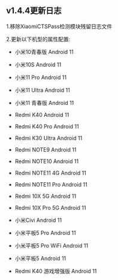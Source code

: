 
## v1.4.4更新日志

1.移除XiaomiCTSPass检测模块残留日志文件

2.更新以下机型的属性配置:

- 小米10青春版  Android 11

- 小米10S  Android 11

- 小米11 Pro  Android 11

- 小米11 Ultra  Android 11

- 小米11 青春版  Android 11

- Redmi K40  Android 11

- Redmi K40 Pro  Android 11

- Redmi K30 Ultra  Android 11

- Redmi NOTE9  Android 11

- Redmi NOTE10  Android 11

- Redmi NOTE11 4G  Android 11

- Redmi NOTE11 Pro  Android 11

- Redmi 10X 5G  Android 11

- Redmi 10X Pro 5G  Android 11

- 小米Civi  Android 11

- 小米平板5 Pro  Android 11

- 小米平板5 Pro WiFi  Android 11

- 小米平板5  Android 11

- Redmi K40 游戏增强版  Android 11
